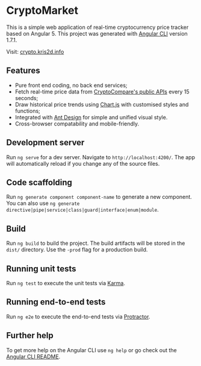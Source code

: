 # CryptoMarket

This is a simple web application of real-time cryptocurrency price tracker based on Angular 5. This project was generated with [Angular CLI](https://github.com/angular/angular-cli) version 1.7.1.

Visit: [crypto.kris2d.info](http://crypto.kris2d.info/)

## Features

* Pure front end coding, no back end services;
* Fetch real-time price data from [CryptoCompare's public APIs](https://www.cryptocompare.com/api/) every 15 seconds;
* Draw historical price trends using [Chart.js](http://www.chartjs.org/) with customised styles and functions;
* Integrated with [Ant Design](https://ng.ant.design/) for simple and unified visual style.
* Cross-browser compatability and mobile-friendly.

## Development server

Run `ng serve` for a dev server. Navigate to `http://localhost:4200/`. The app will automatically reload if you change any of the source files.

## Code scaffolding

Run `ng generate component component-name` to generate a new component. You can also use `ng generate directive|pipe|service|class|guard|interface|enum|module`.

## Build

Run `ng build` to build the project. The build artifacts will be stored in the `dist/` directory. Use the `-prod` flag for a production build.

## Running unit tests

Run `ng test` to execute the unit tests via [Karma](https://karma-runner.github.io).

## Running end-to-end tests

Run `ng e2e` to execute the end-to-end tests via [Protractor](http://www.protractortest.org/).

## Further help

To get more help on the Angular CLI use `ng help` or go check out the [Angular CLI README](https://github.com/angular/angular-cli/blob/master/README.md).

